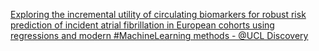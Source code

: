 [Exploring the incremental utility of circulating biomarkers for robust risk prediction of incident atrial fibrillation in European cohorts using regressions and modern #MachineLearning methods - @UCL Discovery](https://qi.tc/qi/110796)